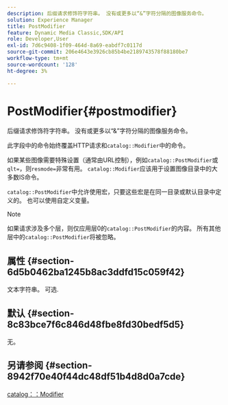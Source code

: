 ```yaml
---
description: 后缀请求修饰符字符串。 没有或更多以“&”字符分隔的图像服务命令。
solution: Experience Manager
title: PostModifier
feature: Dynamic Media Classic,SDK/API
role: Developer,User
exl-id: 7d6c9408-1f09-464d-8a69-eabdf7c0117d
source-git-commit: 206e4643e3926cb85b4be2189743578f88180be7
workflow-type: tm+mt
source-wordcount: '128'
ht-degree: 3%

---
```


# PostModifier{#postmodifier}

后缀请求修饰符字符串。 没有或更多以“&amp;”字符分隔的图像服务命令。

此字段中的命令始终覆盖HTTP请求和`catalog::Modifier`中的命令。

如果某些图像需要特殊设置（通常由URL控制），例如`catalog::PostModifier`或`qlt=`，则`resmode=`非常有用。 `catalog::Modifier`应该用于设置图像目录中的大多数IS命令。

`catalog::PostModifier`中允许使用宏，只要这些宏是在同一目录或默认目录中定义的。 也可以使用自定义变量。

>[!NOTE]
>
>如果请求涉及多个层，则仅应用层0的`catalog::PostModifier`的内容。 所有其他层中的`catalog::PostModifier`将被忽略。

## 属性 {#section-6d5b0462ba1245b8ac3ddfd15c059f42}

文本字符串。 可选.

## 默认 {#section-8c83bce7f6c846d48fbe8fd30bedf5d5}

无。

## 另请参阅 {#section-8942f70e40f44dc48df51b4d8d0a7cde}

[catalog：：Modifier](../../../../../../is-api/image-catalog/image-serving-api-ref/c-image-catalog-reference/c-image-svg-data-reference/c-image-data-reference/r-modifier-cat.md#reference-d2c6884b3a2248fab81a112d27969834)
